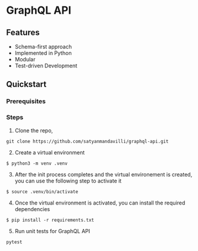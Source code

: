 # GraphQL API

## Features
- Schema-first approach
- Implemented in Python
- Modular
- Test-driven Development

## Quickstart
### Prerequisites


### Steps
1. Clone the repo,

```
git clone https://github.com/satyanmandavilli/graphql-api.git
```

2. Create a virtual environment

```
$ python3 -m venv .venv
```

3. After the init process completes and the virtual environement is created, you can use the following
step to activate it

```
$ source .venv/bin/activate
```

4. Once the virtual environment is activated, you can install the required dependencies

```
$ pip install -r requirements.txt
```

5. Run unit tests for GraphQL API

```
pytest
```
